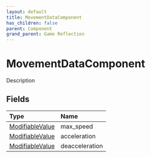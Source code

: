 ```yaml
---
layout: default
title: MovementDataComponent
has_children: false
parent: Component
grand_parent: Game Reflection
---
```

# MovementDataComponent
Description 

## Fields

| Type | Name |
|:----------|:--------------|
| [ModifiableValue](/riftbreaker-wiki/docs/game-reflection/classes/modifiable_value/) | max_speed |
| [ModifiableValue](/riftbreaker-wiki/docs/game-reflection/classes/modifiable_value/) | acceleration |
| [ModifiableValue](/riftbreaker-wiki/docs/game-reflection/classes/modifiable_value/) | deacceleration |

